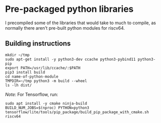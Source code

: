 # Pre-packaged python libraries

I precompiled some of the libraries that would take to much to compile, as normally there aren't pre-built python modules for riscv64.

## Building instructions

```
mkdir ~/tmp
sudo apt-get install -y python3-dev ccache python3-pybind11 python3-pip
export PATH=/usr/lib/ccache/:$PATH
pip3 install build
cd name-of-python-module
TMPDIR=~/tmp python3 -m build --wheel
ls -lh dist/
```

*Note:* For Tensorflow, run:

```
sudo apt install -y cmake ninja-build
BUILD_NUM_JOBS=$(nproc) PYTHON=python3 tensorflow/lite/tools/pip_package/build_pip_package_with_cmake.sh riscv64
```

